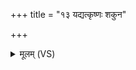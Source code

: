 +++
title = "१३ यद्यत्कृष्णः शकुन"

+++
<details><summary>मूलम् (VS)</summary>

यद्य॑त्कृ॒ष्णः श॑कु॒न एह ग॒त्वा त्सर॒न्विष॑क्तं॒ बिल॑ आस॒साद॑। यद्वा॑ दा॒स्या॒३॒॑र्द्रह॑स्ता सम॒ङ्क्त उ॒लूख॑लं॒ मुस॑लं शुम्भतापः ॥
</details>